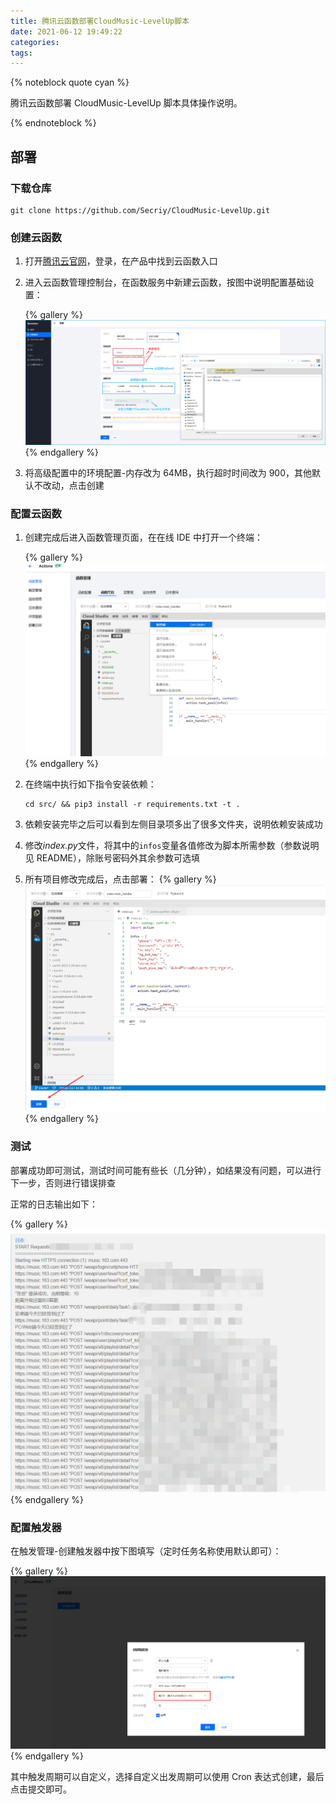 ```yaml
---
title: 腾讯云函数部署CloudMusic-LevelUp脚本
date: 2021-06-12 19:49:22
categories:
tags:
---
```


{% noteblock quote cyan %}

腾讯云函数部署 CloudMusic-LevelUp 脚本具体操作说明。

{% endnoteblock %}

<!-- more -->

## 部署

### 下载仓库

```shell
git clone https://github.com/Secriy/CloudMusic-LevelUp.git
```

### 创建云函数

1. 打开[腾讯云官网](https://cloud.tencent.com/)，登录，在产品中找到云函数入口

2. 进入云函数管理控制台，在函数服务中新建云函数，按图中说明配置基础设置：

   {% gallery %}
   ![figue1](腾讯云函数部署CloudMusic-LevelUp脚本/image-20210612194839032.png)
   {% endgallery %}

3. 将高级配置中的环境配置-内存改为 64MB，执行超时时间改为 900，其他默认不改动，点击创建

### 配置云函数

1. 创建完成后进入函数管理页面，在在线 IDE 中打开一个终端：

   {% gallery %}
   ![image-20210612195607701](腾讯云函数部署CloudMusic-LevelUp脚本/image-20210612195607701.png)
   {% endgallery %}

2. 在终端中执行如下指令安装依赖：

   ```shell
   cd src/ && pip3 install -r requirements.txt -t .
   ```

3. 依赖安装完毕之后可以看到左侧目录项多出了很多文件夹，说明依赖安装成功

4. 修改*index.py*文件，将其中的`infos`变量各值修改为脚本所需参数（参数说明见 README），除账号密码外其余参数可选填

5. 所有项目修改完成后，点击部署：
   {% gallery %}
   ![image-20210612200259590](腾讯云函数部署CloudMusic-LevelUp脚本/image-20210612200259590.png)
   {% endgallery %}

### 测试

部署成功即可测试，测试时间可能有些长（几分钟），如结果没有问题，可以进行下一步，否则进行错误排查

正常的日志输出如下：

{% gallery %}
![image-20210612200659717](腾讯云函数部署CloudMusic-LevelUp脚本/image-20210612200659717.png)
{% endgallery %}

### 配置触发器

在触发管理-创建触发器中按下图填写（定时任务名称使用默认即可）：

{% gallery %}
![image-20210612201012958](腾讯云函数部署CloudMusic-LevelUp脚本/image-20210612201012958.png)
{% endgallery %}

其中触发周期可以自定义，选择自定义出发周期可以使用 Cron 表达式创建，最后点击提交即可。
